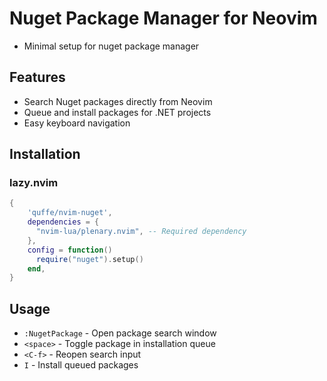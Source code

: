 # Nuget Package Manager for Neovim

- Minimal setup for nuget package manager

## Features
- Search Nuget packages directly from Neovim
- Queue and install packages for .NET projects
- Easy keyboard navigation

## Installation
### lazy.nvim
```lua
{
    'quffe/nvim-nuget',
    dependencies = {
      "nvim-lua/plenary.nvim", -- Required dependency
    },
    config = function()
      require("nuget").setup()
    end,
}
```

## Usage
- `:NugetPackage` - Open package search window
- `<space>` - Toggle package in installation queue
- `<C-f>` - Reopen search input
- `I` - Install queued packages
